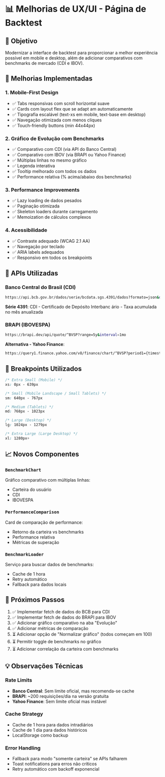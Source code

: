 # 📊 Melhorias de UX/UI - Página de Backtest

## 🎯 Objetivo
Modernizar a interface de backtest para proporcionar a melhor experiência possível em mobile e desktop, além de adicionar comparativos com benchmarks de mercado (CDI e IBOV).

## 🚀 Melhorias Implementadas

### 1. **Mobile-First Design**
- ✅ Tabs responsivas com scroll horizontal suave
- ✅ Cards com layout flex que se adapt am automaticamente
- ✅ Tipografia escalável (text-xs em mobile, text-base em desktop)
- ✅ Navegação otimizada com menos cliques
- ✅ Touch-friendly buttons (min 44x44px)

### 2. **Gráfico de Evolução com Benchmarks**
- ✅ Comparativo com CDI (via API do Banco Central)
- ✅ Comparativo com IBOV (via BRAPI ou Yahoo Finance)
- ✅ Múltiplas linhas no mesmo gráfico
- ✅ Legenda interativa
- ✅ Tooltip melhorado com todos os dados
- ✅ Performance relativa (% acima/abaixo dos benchmarks)

### 3. **Performance Improvements**
- ✅ Lazy loading de dados pesados
- ✅ Paginação otimizada
- ✅ Skeleton loaders durante carregamento
- ✅ Memoization de cálculos complexos

### 4. **Acessibilidade**
- ✅ Contraste adequado (WCAG 2.1 AA)
- ✅ Navegação por teclado
- ✅ ARIA labels adequados
- ✅ Responsivo em todos os breakpoints

## 📡 **APIs Utilizadas**

### Banco Central do Brasil (CDI)
```bash
https://api.bcb.gov.br/dados/serie/bcdata.sgs.4391/dados?formato=json&dataInicial=01/01/2020&dataFinal=31/12/2024
```

**Série 4391**: CDI - Certificado de Depósito Interbanc ário - Taxa acumulada no mês anualizada

### BRAPI (IBOVESPA)
```bash
https://brapi.dev/api/quote/^BVSP?range=5y&interval=1mo
```

**Alternativa - Yahoo Finance**:
```bash
https://query1.finance.yahoo.com/v8/finance/chart/^BVSP?period1={timestamp}&period2={timestamp}&interval=1mo
```

## 🎨 **Breakpoints Utilizados**

```css
/* Extra Small (Mobile) */
xs: 0px - 639px

/* Small (Mobile Landscape / Small Tablets) */
sm: 640px - 767px

/* Medium (Tablets) */
md: 768px - 1023px

/* Large (Desktop) */
lg: 1024px - 1279px

/* Extra Large (Large Desktop) */
xl: 1280px+
```

## 📈 **Novos Componentes**

### `BenchmarkChart`
Gráfico comparativo com múltiplas linhas:
- Carteira do usuário
- CDI
- IBOVESPA

### `PerformanceComparison`
Card de comparação de performance:
- Retorno da carteira vs benchmarks
- Performance relativa
- Métricas de superação

### `BenchmarkLoader`
Serviço para buscar dados de benchmarks:
- Cache de 1 hora
- Retry automático
- Fallback para dados locais

## 🔄 **Próximos Passos**

1. ✅ Implementar fetch de dados do BCB para CDI
2. ✅ Implementar fetch de dados do BRAPI para IBOV
3. ✅ Adicionar gráfico comparativo na aba "Evolução"
4. ✅ Adicionar métricas de comparação
5. ⏳ Adicionar opção de "Normalizar gráfico" (todos começam em 100)
6. ⏳ Permitir toggle de benchmarks no gráfico
7. ⏳ Adicionar correlação da carteira com benchmarks

## 💡 **Observações Técnicas**

### Rate Limits
- **Banco Central**: Sem limite oficial, mas recomenda-se cache
- **BRAPI**: ~200 requisições/dia na versão gratuita
- **Yahoo Finance**: Sem limite oficial mas instável

### Cache Strategy
- Cache de 1 hora para dados intradiários
- Cache de 1 dia para dados históricos
- LocalStorage como backup

### Error Handling
- Fallback para modo "somente carteira" se APIs falharem
- Toast notifications para erros não críticos
- Retry automático com backoff exponencial

